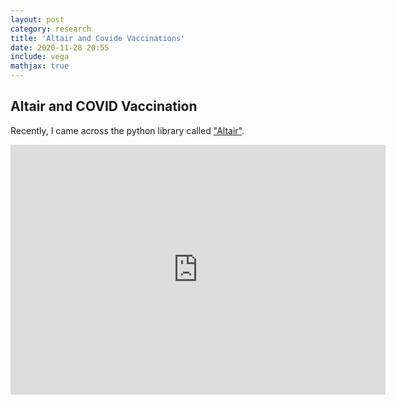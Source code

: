 ```yaml
---
layout: post
category: research
title: 'Altair and Covide Vaccinations'
date: 2020-11-28 20:55
include: vega
mathjax: true
---
```


## Altair and COVID Vaccination

Recently, I came across the python library called ["Altair"](https://altair-viz.github.io/getting_started/overview.html).

<embed type="text/html" src="https://raw.githubusercontent.com/rosnikv/rosnikv.github.io/master/code/chart.html" width="600" height="400"></embed>


